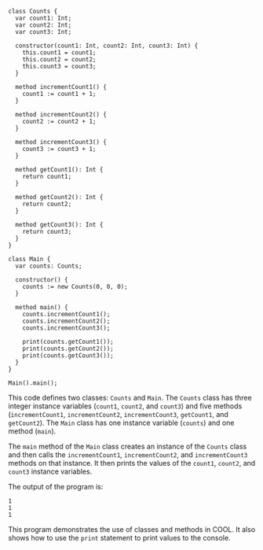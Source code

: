 ```cool
class Counts {
  var count1: Int;
  var count2: Int;
  var count3: Int;

  constructor(count1: Int, count2: Int, count3: Int) {
    this.count1 = count1;
    this.count2 = count2;
    this.count3 = count3;
  }

  method incrementCount1() {
    count1 := count1 + 1;
  }

  method incrementCount2() {
    count2 := count2 + 1;
  }

  method incrementCount3() {
    count3 := count3 + 1;
  }

  method getCount1(): Int {
    return count1;
  }

  method getCount2(): Int {
    return count2;
  }

  method getCount3(): Int {
    return count3;
  }
}

class Main {
  var counts: Counts;

  constructor() {
    counts := new Counts(0, 0, 0);
  }

  method main() {
    counts.incrementCount1();
    counts.incrementCount2();
    counts.incrementCount3();

    print(counts.getCount1());
    print(counts.getCount2());
    print(counts.getCount3());
  }
}

Main().main();
```

This code defines two classes: `Counts` and `Main`. The `Counts` class has three integer instance variables (`count1`, `count2`, and `count3`) and five methods (`incrementCount1`, `incrementCount2`, `incrementCount3`, `getCount1`, and `getCount2`). The `Main` class has one instance variable (`counts`) and one method (`main`).

The `main` method of the `Main` class creates an instance of the `Counts` class and then calls the `incrementCount1`, `incrementCount2`, and `incrementCount3` methods on that instance. It then prints the values of the `count1`, `count2`, and `count3` instance variables.

The output of the program is:

```
1
1
1
```

This program demonstrates the use of classes and methods in COOL. It also shows how to use the `print` statement to print values to the console.